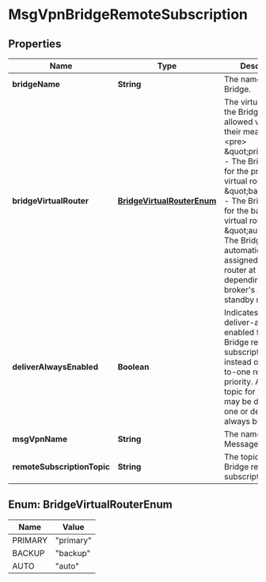 
# MsgVpnBridgeRemoteSubscription

## Properties
Name | Type | Description | Notes
------------ | ------------- | ------------- | -------------
**bridgeName** | **String** | The name of the Bridge. |  [optional]
**bridgeVirtualRouter** | [**BridgeVirtualRouterEnum**](#BridgeVirtualRouterEnum) | The virtual router of the Bridge. The allowed values and their meaning are:  &lt;pre&gt; \&quot;primary\&quot; - The Bridge is used for the primary virtual router. \&quot;backup\&quot; - The Bridge is used for the backup virtual router. \&quot;auto\&quot; - The Bridge is automatically assigned a virtual router at creation, depending on the broker&#39;s active-standby role. &lt;/pre&gt;  |  [optional]
**deliverAlwaysEnabled** | **Boolean** | Indicates whether deliver-always is enabled for the Bridge remote subscription topic instead of a deliver-to-one remote priority. A given topic for the Bridge may be deliver-to-one or deliver-always but not both. |  [optional]
**msgVpnName** | **String** | The name of the Message VPN. |  [optional]
**remoteSubscriptionTopic** | **String** | The topic of the Bridge remote subscription. |  [optional]


<a name="BridgeVirtualRouterEnum"></a>
## Enum: BridgeVirtualRouterEnum
Name | Value
---- | -----
PRIMARY | &quot;primary&quot;
BACKUP | &quot;backup&quot;
AUTO | &quot;auto&quot;



